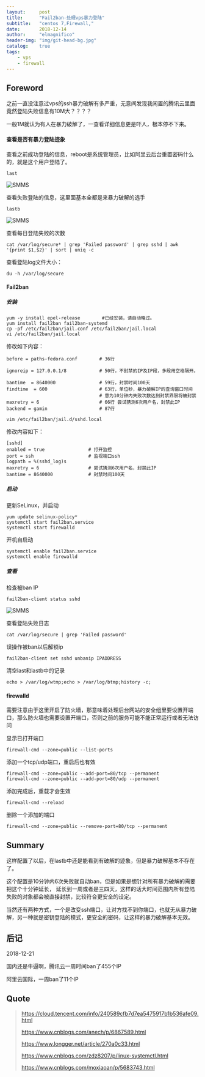 ```yaml
---
layout:     post
title:      "Fail2ban-处理vps暴力登陆"
subtitle:   "centos 7,Firewall,"
date:       2018-12-14
author:     "elmagnifico"
header-img: "img/git-head-bg.jpg"
catalog:    true
tags:
    - vps
    - firewall
---
```


## Foreword

之前一直没注意过vps的ssh暴力破解有多严重，无意间发现我闲置的腾讯云里面竟然登陆失败信息有10M大？？？？

一般1M就认为有人在暴力破解了，一查看详细信息更是吓人，根本停不下来。

#### 查看是否有暴力登陆迹象

查看之前成功登陆的信息，reboot是系统管理员，比如阿里云后台重置密码什么的，就是这个用户登陆了。

    last

![SMMS](https://i.loli.net/2018/12/14/5c131004820f7.png)

查看失败登陆的信息，这里面基本全都是来暴力破解的选手

    lastb

![SMMS](https://i.loli.net/2018/12/14/5c131056b852a.png)

查看每日登陆失败的次数

    cat /var/log/secure* | grep 'Failed password' | grep sshd | awk '{print $1,$2}' | sort | uniq -c

查看登陆log文件大小：

    du -h /var/log/secure

#### Fail2ban

##### 安装

    yum -y install epel-release        #已经安装，请自动略过。
    yum install fail2ban fail2ban-systemd
    cp -pf /etc/fail2ban/jail.conf /etc/fail2ban/jail.local
    vi /etc/fail2ban/jail.local

修改如下内容：

    before = paths-fedora.conf        # 36行
    
    ignoreip = 127.0.0.1/8            # 50行，不封禁的IP及IP段，多段用空格隔开。
    
    bantime  = 8640000                # 59行，封禁时间100天
    findtime  = 600                   # 63行，单位秒，暴力破解IP的查询窗口时间
                                      # 意为10分钟内失败次数达到封禁界限将被封禁
    maxretry = 6                      # 66行 尝试猜测6次用户名，封禁此IP
    backend = gamin                   # 87行
    
    vim /etc/fail2ban/jail.d/sshd.local

修改内容如下：

    [sshd]
    enabled = true                # 打开监控
    port = ssh                    # 监视端口ssh
    logpath = %(sshd_log)s
    maxretry = 6                  # 尝试猜测6次用户名，封禁此IP
    bantime = 8640000             # 封禁时间100天

##### 启动

更新SeLinux，并启动

    yum update selinux-policy*
    systemctl start fail2ban.service
    systemctl start firewalld

开机自启动

    systemctl enable fail2ban.service
    systemctl enable firewalld

##### 查看

检查被ban IP

    fail2ban-client status sshd

![SMMS](https://i.loli.net/2018/12/14/5c131433ebef0.png)

查看登陆失败日志

    cat /var/log/secure | grep 'Failed password'

误操作被ban以后解锁ip

    fail2ban-client set sshd unbanip IPADDRESS

清空last和lastb中的记录

    echo > /var/log/wtmp;echo > /var/log/btmp;history -c;

#### firewalld

需要注意由于这里开启了防火墙，那意味着处理后台网站的安全组里要设置开端口，那么防火墙也需要设置开端口，否则之前的服务可能不能正常运行或者无法访问

显示已打开端口

    firewall-cmd --zone=public --list-ports

添加一个tcp/udp端口，重启后也有效

    firewall-cmd --zone=public --add-port=80/tcp --permanent
    firewall-cmd --zone=public --add-port=80/udp --permanent

添加完成后，重载才会生效

    firewall-cmd --reload

删除一个添加的端口

    firewall-cmd --zone=public --remove-port=80/tcp --permanent

## Summary

这样配置了以后，在lastb中还是能看到有破解的迹象，但是暴力破解基本不存在了。

这个配置是10分钟内6次失败就自动ban，但是如果是想针对所有暴力破解的需要把这个十分钟延长，
延长到一周或者是三四天，这样的话大时间范围内所有登陆失败的对象都会被直接封禁，比较符合更安全的设定。

当然还有两种方式，一个是改变ssh端口，让对方找不到你端口，也就无从暴力破解，另一种就是密钥登陆的模式，更安全的密码，让这样的暴力破解基本无效。

## 后记

2018-12-21

国内还是牛逼啊，腾讯云一周时间ban了455个IP

阿里云国际，一周ban了11个IP

## Quote

> https://cloud.tencent.com/info/240589cfb7d7ea5475917b1b536afe09.html
>
> https://www.cnblogs.com/anech/p/6867589.html
>
> https://www.longger.net/article/270a0c33.html
>
> https://www.cnblogs.com/zdz8207/p/linux-systemctl.html
>
> https://www.cnblogs.com/moxiaoan/p/5683743.html
